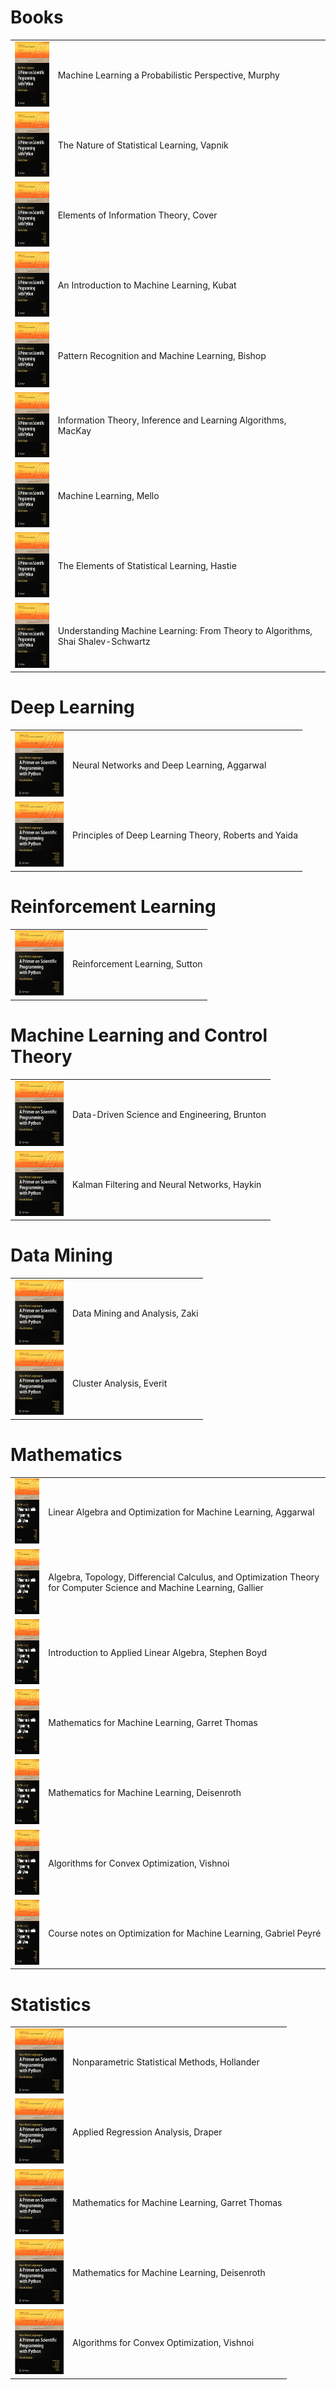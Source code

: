# Books
<table>
<tr><td><img src="primer.png" alt="Primer" style="height: 104px; width:78px;"/></td><td><p>Machine Learning a Probabilistic Perspective, Murphy</p></td></tr>
<tr><td><img src="primer.png" alt="Primer" style="height: 104px; width:78px;"/></td><td><p>The Nature of Statistical Learning, Vapnik</p></td></tr>
<tr><td><img src="primer.png" alt="Primer" style="height: 104px; width:78px;"/></td><td><p>Elements of Information Theory, Cover</p></td></tr>
<tr><td><img src="primer.png" alt="Primer" style="height: 104px; width:78px;"/></td><td><p>An Introduction to Machine Learning, Kubat</p></td></tr>
<tr><td><img src="primer.png" alt="Primer" style="height: 104px; width:78px;"/></td><td><p>Pattern Recognition and Machine Learning, Bishop</p></td></tr>
<tr><td><img src="primer.png" alt="Primer" style="height: 104px; width:78px;"/></td><td><p>Information Theory, Inference and Learning Algorithms, MacKay</p></td></tr>
<tr><td><img src="primer.png" alt="Primer" style="height: 104px; width:78px;"/></td><td><p>Machine Learning, Mello</p></td></tr>
<tr><td><img src="primer.png" alt="Primer" style="height: 104px; width:78px;"/></td><td><p>The Elements of Statistical Learning, Hastie</p></td></tr>
<tr><td><img src="primer.png" alt="Primer" style="height: 104px; width:78px;"/></td><td><p>Understanding Machine Learning: From Theory to Algorithms, Shai Shalev-Schwartz</p></td></tr>
</table>

# Deep Learning
<table>
<tr><td><img src="primer.png" alt="Primer" style="height: 104px; width:78px;"/></td><td><p>Neural Networks and Deep Learning, Aggarwal</p></td></tr>
<tr><td><img src="primer.png" alt="Primer" style="height: 104px; width:78px;"/></td><td><p>Principles of Deep Learning Theory, Roberts and Yaida</p></td></tr>
</table>

# Reinforcement Learning
<table>
<tr><td><img src="primer.png" alt="Primer" style="height: 104px; width:78px;"/></td><td><p>Reinforcement Learning, Sutton</p></td></tr>
</table>

# Machine Learning and Control Theory
<table>
<tr><td><img src="primer.png" alt="Primer" style="height: 104px; width:78px;"/></td><td><p>Data-Driven Science and Engineering, Brunton</p></td></tr>
<tr><td><img src="primer.png" alt="Primer" style="height: 104px; width:78px;"/></td><td><p>Kalman Filtering and Neural Networks, Haykin</p></td></tr>
</table>

# Data Mining
<table>
<tr><td><img src="primer.png" alt="Primer" style="height: 104px; width:78px;"/></td><td><p>Data Mining and Analysis, Zaki</p></td></tr>
<tr><td><img src="primer.png" alt="Primer" style="height: 104px; width:78px;"/></td><td><p>Cluster Analysis, Everit</p></td></tr>
</table>

# Mathematics
<table>
<tr><td><img src="primer.png" alt="Primer" style="height: 104px; width:78px;"/></td><td><p>Linear Algebra and Optimization for Machine Learning, Aggarwal</p></td></tr>
<tr><td><img src="primer.png" alt="Primer" style="height: 104px; width:78px;"/></td><td><p>Algebra, Topology, Differencial Calculus, and Optimization Theory for Computer Science and Machine Learning, Gallier</p></td></tr>
<tr><td><img src="primer.png" alt="Primer" style="height: 104px; width:78px;"/></td><td><p>Introduction to Applied Linear Algebra, Stephen Boyd</p></td></tr>
<tr><td><img src="primer.png" alt="Primer" style="height: 104px; width:78px;"/></td><td><p>Mathematics for Machine Learning, Garret Thomas</p></td></tr>
<tr><td><img src="primer.png" alt="Primer" style="height: 104px; width:78px;"/></td><td><p>Mathematics for Machine Learning, Deisenroth</p></td></tr>
<tr><td><img src="primer.png" alt="Primer" style="height: 104px; width:78px;"/></td><td><p>Algorithms for Convex Optimization, Vishnoi</p></td></tr>
<tr><td><img src="primer.png" alt="Primer" style="height: 104px; width:78px;"/></td><td><p>Course notes on Optimization for Machine Learning, Gabriel Peyré</p></td></tr>
</table>

# Statistics
<table>
<tr><td><img src="primer.png" alt="Primer" style="height: 104px; width:78px;"/></td><td><p>Nonparametric Statistical Methods, Hollander</p></td></tr>
<tr><td><img src="primer.png" alt="Primer" style="height: 104px; width:78px;"/></td><td><p>Applied Regression Analysis, Draper</p></td></tr>
<tr><td><img src="primer.png" alt="Primer" style="height: 104px; width:78px;"/></td><td><p>Mathematics for Machine Learning, Garret Thomas</p></td></tr>
<tr><td><img src="primer.png" alt="Primer" style="height: 104px; width:78px;"/></td><td><p>Mathematics for Machine Learning, Deisenroth</p></td></tr>
<tr><td><img src="primer.png" alt="Primer" style="height: 104px; width:78px;"/></td><td><p>Algorithms for Convex Optimization, Vishnoi</p></td></tr>
</table>
